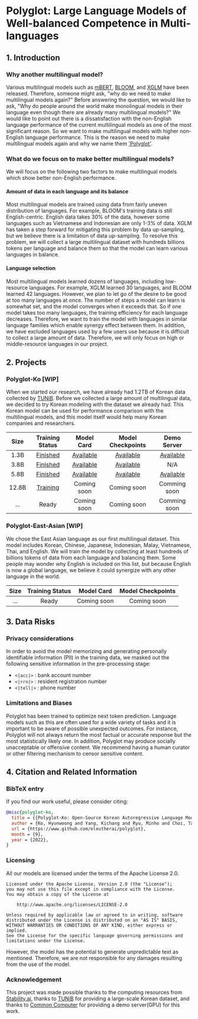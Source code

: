 # Polyglot: Large Language Models of Well-balanced Competence in Multi-languages

## 1. Introduction

### Why another multilingual model?
Various multilingual models such as [mBERT](https://huggingface.co/bert-base-multilingual-cased), [BLOOM](https://huggingface.co/bigscience/bloom), and [XGLM](https://arxiv.org/abs/2112.10668) have been released.
Therefore, someone might ask, "why do we need to make multilingual models again?" Before answering the question, we would like to ask, "Why do people around the world make monolingual models in their language even though there are already many multilingual models?" We would like to point out there is a dissatisfaction with the non-English language performance of the current multilingual models as one of the most significant reason. So we want to make multilingual models with higher non-English language performance. This is the reason we need to make multilingual models again and why we name them ['Polyglot'](https://www.spanish.academy/blog/what-is-the-difference-between-a-polyglot-and-a-multilingual-person/).

### What do we focus on to make better multilingual models?
We will focus on the following two factors to make multilingual models which show better non-English performance.

#### Amount of data in each language and its balance
Most multilingual models are trained using data from fairly uneven distribution of languages. For example, BLOOM's training data is still English-centric. English data takes 30% of the data, however some languages such as Vietnamese and Indonesian are only 1-3% of data. XGLM has taken a step forward for mitigating this problem by data up-sampling, but we believe there is a limitation of data up-sampling. To resolve this problem, we will collect a large multilingual dataset with hundreds billions tokens per language and balance them so that the model can learn various languages in balance.

#### Language selection
Most multilingual models learned dozens of languages, including low-resource languages. For example, XGLM learned 30 languages, and BLOOM learned 42 languages. However, we plan to let go of the desire to be good at too many languages at once. The number of steps a model can learn is somewhat set, and the model converges when it exceeds that. So if one model takes too many languages, the training efficiency for each language decreases. Therefore, we want to train the model with languages in similar language families which enable synergy effect between them. In addition, we have excluded languages used by a few users use because it is difficult to collect a large amount of data. Therefore, we will only focus on high or middle-resource languages in our project.

## 2. Projects

### Polyglot-Ko [WIP]
When we started our research, we have already had 1.2TB of Korean data collected by [TUNiB](https://tunib.ai/). Before we collected a large amount of multilingual data, we decided to try Korean modeling with the dataset we already had. This Korean model can be used for performance comparison with the multilingual models, and this model itself would help many Korean companies and researchers.

| Size |                                      Training Status                                       |                           Model Card                            |                             Model Checkpoints                             |                            Demo Server                             |
|:----:|:------------------------------------------------------------------------------------------:|:---------------------------------------------------------------:|:-------------------------------------------------------------------------:|:-------------------------------------------------------------------------:|
| 1.3B | [Finished](https://wandb.ai/eleutherai/polyglot-ko-1.3B) | [Available](https://huggingface.co/EleutherAI/polyglot-ko-1.3b) | [Available](https://huggingface.co/EleutherAI/polyglot-ko-1.3b/tree/main) | [Available](https://huggingface.co/spaces/EleutherAI/polyglot-ko-1.3b) |
| 3.8B | [Finished](https://wandb.ai/eleutherai/polyglot-ko-3.8B) | [Available](https://huggingface.co/EleutherAI/polyglot-ko-3.8b) | [Available](https://huggingface.co/EleutherAI/polyglot-ko-3.8b/tree/main) | N/A                                                                    |
| 5.8B | [Finished](https://wandb.ai/eleutherai/polyglot-ko-5.8B) |                           [Available](https://huggingface.co/EleutherAI/polyglot-ko-5.8b)                           |                                [Available](https://huggingface.co/EleutherAI/polyglot-ko-5.8b/tree/main)                                | [Available](https://master-polyglot-deploy-jason9693.endpoint.ainize.ai/)                                                           |
|12.8B | [Training](https://wandb.ai/eleutherai-oslo/polyglot-ko-12_8b) |                           Coming soon                           |                                Coming soon                               | Comming soon
| ...  |                                           Ready                                            |                           Coming soon                           |                                Coming soon                                  | Comming soon

### Polyglot-East-Asian [WIP]
We chose the East Asian language as our first multilingual dataset.
This model includes Korean, Chinese, Japanese, Indonesian, Malay, Vietnamese, Thai, and English.
We will train the model by collecting at least hundreds of billions tokens of data from each language and balancing them.
Some people may wonder why English is included on this list, but because English is now a global language, we believe it could synergize with any other language in the world.

| Size | Training Status | Model Card  | Model Checkpoints |
|:----:|:---------------:|:-----------:|:-----------------:|
| ...  |      Ready      | Coming soon |    Coming soon    |


## 3. Data Risks

### Privacy considerations
In order to avoid the model memorizing and generating personally identifiable information (PII) in the training data, we masked out the following sensitive information in the pre-processing stage:

* `<|acc|>` : bank account number
* `<|rrn|>` : resident registration number
* `<|tell|>` : phone number

### Limitations and Biases
Polyglot has been trained to optimize next token prediction. Language models such as this are often used for a wide variety of tasks and it is important to be aware of possible unexpected outcomes. For instance, Polyglot will not always return the most factual or accurate response but the most statistically likely one. In addition, Polyglot may produce socially unacceptable or offensive content. We recommend having a human curator or other filtering mechanism to censor sensitive content.

## 4. Citation and Related Information

### BibTeX entry
If you find our work useful, please consider citing:
```bibtex
@misc{polyglot-ko,
  title = {{Polyglot-Ko: Open-Source Korean Autoregressive Language Model}},
  author = {Ko, Hyunwoong and Yang, Kichang and Ryu, Minho and Choi, Taekyoon and Yang, Seungmu and Hyun, jiwung and Park, Sungho},
  url = {https://www.github.com/eleutherai/polyglot},
  month = {9},
  year = {2022},
}
```

### Licensing
All our models are licensed under the terms of the Apache License 2.0.

```
Licensed under the Apache License, Version 2.0 (the "License");
you may not use this file except in compliance with the License.
You may obtain a copy of the License at

    http://www.apache.org/licenses/LICENSE-2.0

Unless required by applicable law or agreed to in writing, software
distributed under the License is distributed on an "AS IS" BASIS,
WITHOUT WARRANTIES OR CONDITIONS OF ANY KIND, either express or implied.
See the License for the specific language governing permissions and
limitations under the License.
```

However, the model has the potential to generate unpredictable text as mentioned. Therefore, we are not responsible for any damages resulting from the use of the model.

### Acknowledgement
This project was made possible thanks to the computing resources from [Stability.ai](https://stability.ai), thanks to [TUNiB](https://tunib.ai) for providing a large-scale Korean dataset, and thanks to [Common Computer](https://comcom.ai/en/) for providing a demo server(GPU) for this work.
